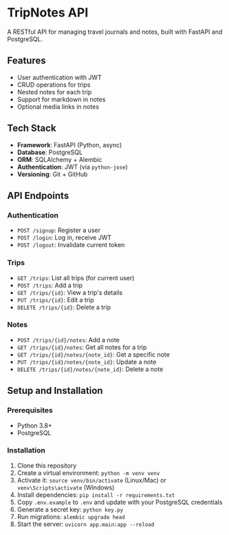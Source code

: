 # TripNotes API

A RESTful API for managing travel journals and notes, built with FastAPI and PostgreSQL.

## Features

- User authentication with JWT
- CRUD operations for trips
- Nested notes for each trip
- Support for markdown in notes
- Optional media links in notes

## Tech Stack

- **Framework**: FastAPI (Python, async)
- **Database**: PostgreSQL
- **ORM**: SQLAlchemy + Alembic
- **Authentication**: JWT (via `python-jose`)
- **Versioning**: Git + GitHub

## API Endpoints

### Authentication
- `POST /signup`: Register a user
- `POST /login`: Log in, receive JWT
- `POST /logout`: Invalidate current token

### Trips
- `GET /trips`: List all trips (for current user)
- `POST /trips`: Add a trip
- `GET /trips/{id}`: View a trip's details
- `PUT /trips/{id}`: Edit a trip
- `DELETE /trips/{id}`: Delete a trip

### Notes
- `POST /trips/{id}/notes`: Add a note
- `GET /trips/{id}/notes`: Get all notes for a trip
- `GET /trips/{id}/notes/{note_id}`: Get a specific note
- `PUT /trips/{id}/notes/{note_id}`: Update a note
- `DELETE /trips/{id}/notes/{note_id}`: Delete a note

## Setup and Installation

### Prerequisites
- Python 3.8+
- PostgreSQL

### Installation
1. Clone this repository
2. Create a virtual environment: `python -m venv venv`
3. Activate it: `source venv/bin/activate` (Linux/Mac) or `venv\Scripts\activate` (Windows)
4. Install dependencies: `pip install -r requirements.txt`
5. Copy `.env.example` to `.env` and update with your PostgreSQL credentials
6. Generate a secret key: `python key.py`
7. Run migrations: `alembic upgrade head`
8. Start the server: `uvicorn app.main:app --reload`
